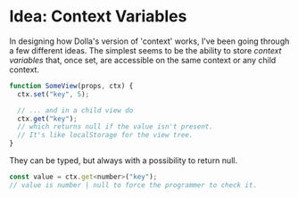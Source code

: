 # Idea: Context Variables

In designing how Dolla's version of 'context' works, I've been going through a few different ideas. The simplest seems to be the ability to store _context variables_ that, once set, are accessible on the same context or any child context.

```js
function SomeView(props, ctx) {
  ctx.set("key", 5);

  // ... and in a child view do
  ctx.get("key");
  // which returns null if the value isn't present.
  // It's like localStorage for the view tree.
}
```

They can be typed, but always with a possibility to return null.

```js
const value = ctx.get<number>("key");
// value is number | null to force the programmer to check it.
```
